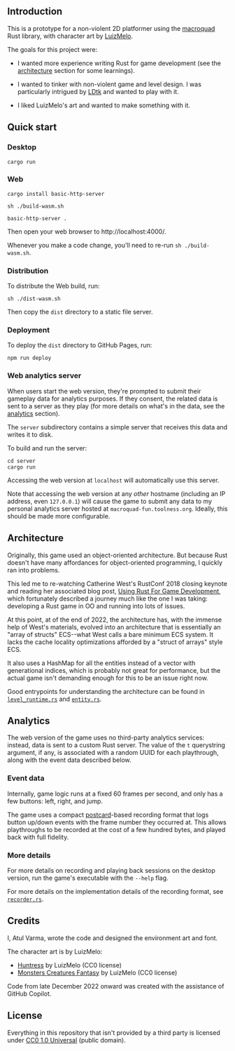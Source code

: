 ## Introduction

This is a prototype for a non-violent 2D platformer using the [macroquad][] Rust library, with character art by [LuizMelo][].

The goals for this project were:

- I wanted more experience writing Rust for game development (see the [architecture](#architecture) section for some learnings).

- I wanted to tinker with non-violent game and level design. I was particularly intrigued by [LDtk](https://ldtk.io/) and wanted to play with it.

- I liked LuizMelo's art and wanted to make something with it.

[macroquad]: https://macroquad.rs/
[luizmelo]: https://luizmelo.itch.io/

## Quick start

### Desktop

```
cargo run
```

### Web

```
cargo install basic-http-server

sh ./build-wasm.sh

basic-http-server .
```

Then open your web browser to http://localhost:4000/.

Whenever you make a code change, you'll need to re-run `sh ./build-wasm.sh`.

### Distribution

To distribute the Web build, run:

```
sh ./dist-wasm.sh
```

Then copy the `dist` directory to a static file server.

### Deployment

To deploy the `dist` directory to GitHub Pages, run:

```
npm run deploy
```

### Web analytics server

When users start the web version, they're prompted to submit their gameplay data for analytics purposes. If they consent, the related data is sent to a server as they play (for more details on what's in the data, see the [analytics](#analytics) section).

The `server` subdirectory contains a simple server that receives this data and writes it to disk.

To build and run the server:

```
cd server
cargo run
```

Accessing the web version at `localhost` will automatically use this server.

Note that accessing the web version at any _other_ hostname (including an IP address, even `127.0.0.1`) will cause the game to submit any data to my personal analytics server hosted at `macroquad-fun.toolness.org`. Ideally, this should be made more configurable.

## Architecture

Originally, this game used an object-oriented architecture. But because Rust doesn't have many affordances for object-oriented programming, I quickly ran into problems.

This led me to re-watching Catherine West's RustConf 2018 closing keynote and reading her associated blog post, [Using Rust For Game Development](https://kyren.github.io/2018/09/14/rustconf-talk.html), which fortunately described a journey much like the one I was taking: developing a Rust game in OO and running into lots of issues.

At this point, at of the end of 2022, the architecture has, with the immense help of West's materials, evolved into an architecture that is essentially an "array of structs" ECS--what West calls a bare minimum ECS system. It lacks the cache locality optimizations afforded by a "struct of arrays" style ECS.

It also uses a HashMap for all the entities instead of a vector with generational indices, which is probably not great for performance, but the actual game isn't demanding enough for this to be an issue right now.

Good entrypoints for understanding the architecture can be found in [`level_runtime.rs`](./src/level_runtime.rs) and [`entity.rs`](./src/entity.rs).

## Analytics

The web version of the game uses no third-party analytics services: instead, data is sent to a custom Rust server. The value of the `t` querystring argument, if any, is associated with a random UUID for each playthrough, along with the event data described below.

### Event data

Internally, game logic runs at a fixed 60 frames per second, and only has a few buttons: left, right, and jump.

The game uses a compact [postcard][]-based recording format that logs button up/down events with the frame number they occurred at. This allows playthroughs to be recorded at the cost of a few hundred bytes, and played back with full fidelity.

### More details

For more details on recording and playing back sessions on the desktop version, run the game's executable with the `--help` flag.

For more details on the implementation details of the recording format, see [`recorder.rs`](./src/recorder.rs).

[postcard]: https://docs.rs/postcard/latest/postcard/

## Credits

I, Atul Varma, wrote the code and designed the environment art and font.

The character art is by LuizMelo:

- [Huntress](https://luizmelo.itch.io/huntress) by LuizMelo (CC0 license)
- [Monsters Creatures Fantasy](https://luizmelo.itch.io/monsters-creatures-fantasy) by LuizMelo (CC0 license)

Code from late December 2022 onward was created with the assistance of GitHub Copilot.

## License

Everything in this repository that isn't provided by a third party is licensed under [CC0 1.0 Universal](./LICENSE.md) (public domain).
